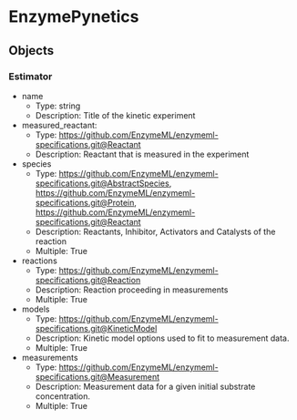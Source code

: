 # EnzymePynetics

## Objects

### Estimator

- name
    - Type: string
    - Description: Title of the kinetic experiment
- measured_reactant: 
    - Type: https://github.com/EnzymeML/enzymeml-specifications.git@Reactant
    - Description: Reactant that is measured in the experiment
- species
    - Type: https://github.com/EnzymeML/enzymeml-specifications.git@AbstractSpecies, https://github.com/EnzymeML/enzymeml-specifications.git@Protein, https://github.com/EnzymeML/enzymeml-specifications.git@Reactant
    - Description: Reactants, Inhibitor, Activators and Catalysts of the reaction
    - Multiple: True
- reactions
    - Type: https://github.com/EnzymeML/enzymeml-specifications.git@Reaction
    - Description: Reaction proceeding in measurements
    - Multiple: True
- models
    - Type: https://github.com/EnzymeML/enzymeml-specifications.git@KineticModel
    - Description: Kinetic model options used to fit to measurement data.
    - Multiple: True
- measurements
    - Type: https://github.com/EnzymeML/enzymeml-specifications.git@Measurement
    - Description: Measurement data for a given initial substrate concentration.
    - Multiple: True